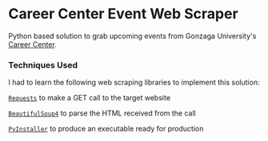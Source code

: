 # Career Center Event Web Scraper


Python based solution to grab upcoming events from Gonzaga University's [Career Center](https://www.gonzaga.edu/student-life/career-services).  

### Techniques Used


I had to learn the following web scraping libraries to implement this solution:

<a href='http://docs.python-requests.org/en/master/'>`Requests`</a> to make a GET call to the target website

<a href='https://pypi.org/project/beautifulsoup4/'>`BeautifulSoup4`</a> to parse the HTML received from the call

<a href='https://www.pyinstaller.org/'>`PyInstaller`</a> to produce an executable ready for production
